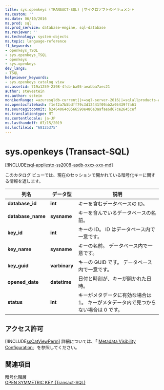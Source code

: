 ```yaml
---
title: sys.openkeys (TRANSACT-SQL) |マイクロソフトのドキュメント
ms.custom: ''
ms.date: 06/10/2016
ms.prod: sql
ms.prod_service: database-engine, sql-database
ms.reviewer: ''
ms.technology: system-objects
ms.topic: language-reference
f1_keywords:
- openkeys_TSQL
- sys.openkeys_TSQL
- openkeys
- sys.openkeys
dev_langs:
- TSQL
helpviewer_keywords:
- sys.openkeys catalog view
ms.assetid: 719a1259-2398-4fcb-ba05-aeabba7aec21
author: stevestein
ms.author: sstein
monikerRange: =azuresqldb-current||>=sql-server-2016||=sqlallproducts-allversions||>=sql-server-linux-2017||=azuresqldb-mi-current
ms.openlocfilehash: f1ef2a7b5bdff79c3d12441f09ab2a05439f7a61
ms.sourcegitcommit: b2464064c0566590e486a3aafae6d67ce2645cef
ms.translationtype: MT
ms.contentlocale: ja-JP
ms.lasthandoff: 07/15/2019
ms.locfileid: "68125375"
---
```

# <a name="sysopenkeys-transact-sql"></a>sys.openkeys (Transact-SQL)
[!INCLUDE[tsql-appliesto-ss2008-asdb-xxxx-xxx-md](../../includes/tsql-appliesto-ss2008-asdb-xxxx-xxx-md.md)]

  このカタログ ビューでは、現在のセッションで開かれている暗号化キーに関する情報を返します。  
  
|列名|データ型|説明|  
|-----------------|---------------|-----------------|  
|**database_id**|**int**|キーを含むデータベースの ID。|  
|**database_name**|**sysname**|キーを含んでいるデータベースの名前。|  
|**key_id**|**int**|キーの ID。 ID はデータベース内で一意です。|  
|**key_name**|**sysname**|キーの名前。 データベース内で一意です。|  
|**key_guid**|**varbinary**|キーの GUID です。 データベース内で一意です。|  
|**opened_date**|**datetime**|日付と時刻が、キーが開かれた日時。|  
|**status**|**int**|キーがメタデータに有効な場合は 1。 キーがメタデータ内で見つからない場合は 0 です。|  
  
## <a name="permissions"></a>アクセス許可  
 [!INCLUDE[ssCatViewPerm](../../includes/sscatviewperm-md.md)] 詳細については、「 [Metadata Visibility Configuration](../../relational-databases/security/metadata-visibility-configuration.md)」を参照してください。  
  
## <a name="see-also"></a>関連項目  
 [暗号化階層](../../relational-databases/security/encryption/encryption-hierarchy.md)   
 [OPEN SYMMETRIC KEY &#40;Transact-SQL&#41;](../../t-sql/statements/open-symmetric-key-transact-sql.md)  
  
  
